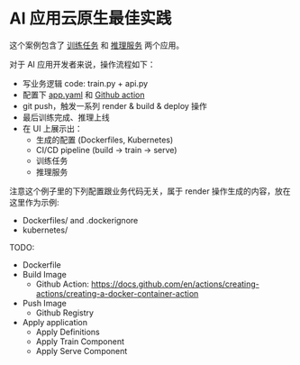 # AI 应用云原生最佳实践

这个案例包含了 [训练任务](train.py) 和 [推理服务](api.py) 两个应用。

对于 AI 应用开发者来说，操作流程如下：

- 写业务逻辑 code: train.py + api.py
- 配置下 [app.yaml](./app.yaml) 和 [Github action](./workflow.yml)
- git push，触发一系列 render & build & deploy 操作
- 最后训练完成、推理上线
- 在 UI 上展示出：
  - 生成的配置 (Dockerfiles, Kubernetes)
  - CI/CD pipeline (build -> train -> serve)
  - 训练任务
  - 推理服务

注意这个例子里的下列配置跟业务代码无关，属于 render 操作生成的内容，放在这里作为示例:

- Dockerfiles/ and .dockerignore
- kubernetes/


TODO:

- Dockerfile
- Build Image
  - Github Action: https://docs.github.com/en/actions/creating-actions/creating-a-docker-container-action
- Push Image
  - Github Registry
- Apply application
  - Apply Definitions
  - Apply Train Component
  - Apply Serve Component
